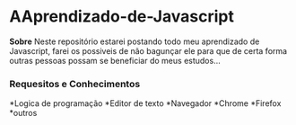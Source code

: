 # AAprendizado-de-Javascript
**Sobre**
Neste repositório estarei postando todo meu aprendizado de Javascript, farei os possiveis de não bagunçar ele para que de certa forma outras pessoas possam se beneficiar do meus estudos...

### Requesitos e Conhecimentos 

*Logica de programação
*Editor de texto
*Navegador 
  *Chrome
  *Firefox
  *outros
